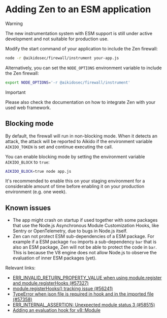 # Adding Zen to an ESM application

> [!WARNING]  
> The new instrumentation system with ESM support is still under active development and not suitable for production use.

Modify the start command of your application to include the Zen firewall:

```sh
node -r @aikidosec/firewall/instrument your-app.js
```

Alternatively, you can set the `NODE_OPTIONS` environment variable to include the Zen firewall:

```sh
export NODE_OPTIONS='-r @aikidosec/firewall/instrument'
```

> [!IMPORTANT]  
> Please also check the documentation on how to integrate Zen with your used web framework.

## Blocking mode

By default, the firewall will run in non-blocking mode. When it detects an attack, the attack will be reported to Aikido if the environment variable `AIKIDO_TOKEN` is set and continue executing the call.

You can enable blocking mode by setting the environment variable `AIKIDO_BLOCK` to `true`:

```sh
AIKIDO_BLOCK=true node app.js
```

It's recommended to enable this on your staging environment for a considerable amount of time before enabling it on your production environment (e.g. one week).

## Known issues

- The app might crash on startup if used together with some packages that use the Node.js Asynchronous Module Customization Hooks, like Sentry or OpenTelemetry, due to bugs in Node.js itself.
- Zen can not protect ESM sub-dependencies of a ESM package. For example if a ESM package `foo` imports a sub-dependency `bar` that is also an ESM package, Zen will not be able to protect the code in `bar`. This is because the V8 engine does not allow Node.js to observe the evaluation of inner ESM packages (yet).

Relevant links:

- [ERR_INVALID_RETURN_PROPERTY_VALUE when using module.register and module.registerHooks (#57327)](https://github.com/nodejs/node/issues/57327)
- [module.registerHooks() tracking issue (#56241)](https://github.com/nodejs/node/issues/56241)
- [TypeError when json file is required in hook and in the imported file (#57358)](https://github.com/nodejs/node/issues/57358)
- [ERR_INTERNAL_ASSERTION: Unexpected module status 3 (#58515)](https://github.com/nodejs/node/issues/58515)
- [Adding an evaluation hook for v8::Module](https://issues.chromium.org/u/1/issues/384413088)
